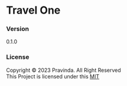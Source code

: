 # Travel One

### Version
0.1.0

### License
Copyright &copy; 2023 Pravinda. All Right Reserved <br>
This Project is licensed under this [MIT](License.txt)
